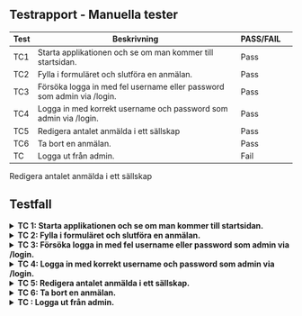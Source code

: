 ## Testrapport - Manuella tester

| Test | Beskrivning               | PASS/FAIL | |
|------|---------------------------|------------------|-----------| 
| TC1 | Starta applikationen och se om man kommer till startsidan. |  Pass  | |
| TC2 | Fylla i formuläret och slutföra en anmälan. |  Pass  | |
| TC3 | Försöka logga in med fel username eller password som admin via /login. |  Pass  | |
| TC4 | Logga in med korrekt username och password som admin via /login. |  Pass  | |
| TC5 | Redigera antalet anmälda i ett sällskap |  Pass  | |
| TC6 | Ta bort en anmälan. |  Pass  | |
| TC | Logga ut från admin. |  Fail  | |

Redigera antalet anmälda i ett sällskap
<br>

## Testfall
<details>
<summary>
<b> TC 1: Starta applikationen och se om man kommer till startsidan.</b>
</summary>
<br>
<b>Testinstruktioner:</b><br>
1. Öppna upp terminalen i visual studio code.<br>
2. Skriv in `npm run dev`<br>
3. Öppna URL:en som finns liknande detta exempel: `Local:   http://localhost:8080/` i en webbläsare.<br>

<b>Förväntad resultat:</b>
Nu borde startsidan av applikationen visas (se bild nedan).

![Start](/Testrapport/images/start.png)
</details>

<details>
<summary>
<b> TC 2: Fylla i formuläret och slutföra en anmälan.</b>
</summary>
<br>
<b>Testinstruktioner:</b><br>
1. Öppna upp terminalen i visual studio code.<br>
2. Skriv in `npm run dev`<br>
3. Öppna URL:en som finns liknande detta exempel: `Local:   http://localhost:8080/` i en webbläsare.<br>
4. Fylla i fälten i formuläret och klicka på "Boka". <br>

<b>Förväntad resultat:</b>
Ett meddelande bör visas som verifierar att bokningen genomfördes.

![Start](/Testrapport/images/submitOK.png)

</details>

<details>
<summary>
<b> TC 3: Försöka logga in med fel username eller password som admin via /login.</b>
</summary>
<br>
<b>Testinstruktioner:</b><br>
1. Öppna upp terminalen i visual studio code.<br>
2. Skriv in `npm run dev`<br>
3. Öppna URL:en som finns liknande detta exempel: `Local:   http://localhost:8080/login` i en webbläsare.<br>
4. Se ett login formulär. <br>
4. Fylla i fel username eller password sen klicka på "Login". <br>

<b>Förväntad resultat:</b>
Ett meddelande bör visas som förklarar att inloggningen misslyckades.

![Start](/Testrapport/images/loginFail.png)

</details>

<details>
<summary>
<b> TC 4: Logga in med korrekt username och password som admin via /login.</b>
</summary>
<br>
<b>Testinstruktioner:</b><br>
1. Öppna upp terminalen i visual studio code.<br>
2. Skriv in `npm run dev`<br>
3. Öppna URL:en som finns liknande detta exempel: `Local:   http://localhost:8080/login` i en webbläsare.<br>
4. Se ett login formulär. <br>
4. Fylla i korrekt username och password sen klicka på "Login". <br>
5. Admin sidan ska genereras vid lyckad inloggning. <br>

<b>Förväntad resultat:</b>
Vid korrekt inloggning ska Attendees sidan visas med alla anmälningar samt sammanställning av antalet anmälda per match.

![Start](/Testrapport/images/attendees.png)

</details>

<details>
<summary>
<b> TC 5: Redigera antalet anmälda i ett sällskap.</b>
</summary>
<br>
<b>Testinstruktioner:</b><br>
1. Öppna upp terminalen i visual studio code.<br>
2. Skriv in `npm run dev`<br>
3. Öppna URL:en som finns liknande detta exempel: `Local:   http://localhost:8080/login` i en webbläsare.<br>
4. Se ett login formulär. <br>
4. Fylla i korrekt username och password sen klicka på "Login". <br>
5. Admin sidan ska genereras vid lyckad inloggning. <br>
6. Admin ska se ett formulär med anmälningar, och till höger om anmälningar ska det synas en "Edit" länk. 
7. Admin ska klicka på "Edit" länken och få ett formulär med anmälan ifylld och möjlighet att ändra antalet i formuläret.
8. Admin klickar på "Save changes" och får se den sparade ändringen i tabellen för det sparade anmälningarna.

<b>Förväntad resultat:</b>
Vid klick på "Edit ska ett formulär med redigeringsmöjligheter synas. Samt när klick på "Save changes" ska admin slussas till attendees tabellen med meddelande att ändringarna sparats och att även den sammanställning av antalet anmälda till matchen uppdaterats.

![Start](/Testrapport/images/editAttendees.png)
![Start](/Testrapport/images/editOK.png)

</details>

<details>
<summary>
<b> TC 6: Ta bort en anmälan.</b>
</summary>
<br>
<b>Testinstruktioner:</b><br>
1. Öppna upp terminalen i visual studio code.<br>
2. Skriv in `npm run dev`<br>
3. Öppna URL:en som finns liknande detta exempel: `Local:   http://localhost:8080/login` i en webbläsare.<br>
4. Se ett login formulär. <br>
4. Fylla i korrekt username och password sen klicka på "Login". <br>
5. Admin sidan ska genereras vid lyckad inloggning. <br>
6. Admin ska se ett formulär med anmälningar, och till höger om anmälningar ska det synas en soptunna-ikon. 
7. Admin ska klicka på ikonen och då försvinner den anmälningen från tabellen.


<b>Förväntad resultat:</b>
Vid klick på ikonen försvinner anmälningen ur tabellen och ett meddelande visas att borttagningen av anmälan gjordes. Sammanställning av antalet anmälda till matchen uppdaterats.

![Start](/Testrapport/images/deleteAttendee.png)


</details>

<details>
<summary>
<b> TC : Logga ut från admin.</b>
</summary>
<br>
<b>Testinstruktioner:</b><br>
1. Öppna upp terminalen i visual studio code.<br>
2. Skriv in `npm run dev`<br>
3. Öppna URL:en som finns liknande detta exempel: `Local:   http://localhost:8080/login` i en webbläsare.<br>
4. Se ett login formulär. <br>
4. Fylla i username och password sen klicka på "Login". <br>
5. Admin sidan ska genereras vid lyckad inloggning. <br>
6. En länk med "Log out" ska synas. <br>
7. Klicka på länken och login sidan ska visas <br>

<b>Förväntad resultat:</b>
Ett meddelande bör visas som .

![Start](/src/images/start.png)

</details>